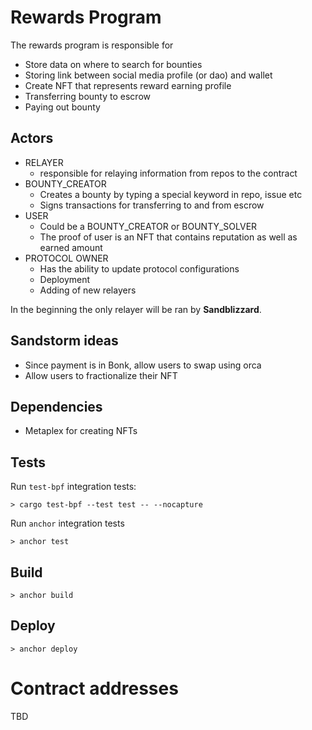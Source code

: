 # Rewards Program

The rewards program is responsible for

- Store data on where to search for bounties
- Storing link between social media profile (or dao) and wallet
- Create NFT that represents reward earning profile
- Transferring bounty to escrow
- Paying out bounty

## Actors

- RELAYER
  - responsible for relaying information from repos to the contract
- BOUNTY_CREATOR
  - Creates a bounty by typing a special keyword in repo, issue etc
  - Signs transactions for transferring to and from escrow
- USER
  - Could be a BOUNTY_CREATOR or BOUNTY_SOLVER
  - The proof of user is an NFT that contains reputation as well as earned amount
- PROTOCOL OWNER
  - Has the ability to update protocol configurations
  - Deployment
  - Adding of new relayers

In the beginning the only relayer will be ran by **Sandblizzard**.

## Sandstorm ideas

- Since payment is in Bonk, allow users to swap using orca
- Allow users to fractionalize their NFT

## Dependencies

- Metaplex for creating NFTs

## Tests

Run `test-bpf` integration tests:

```
> cargo test-bpf --test test -- --nocapture
```

Run `anchor` integration tests

```
> anchor test
```

## Build

```
> anchor build
```

## Deploy

```
> anchor deploy
```

# Contract addresses

TBD
